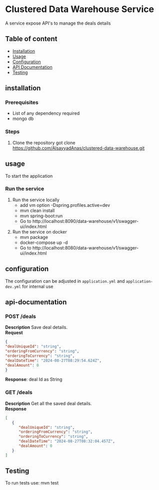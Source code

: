 # Clustered Data Warehouse Service
A service expose API's to manage the deals details


## Table of content
- [Installation](#installation)
- [Usage](#usage)
- [Configuration](#configuration)
- [API Documentation](#api-documentation)
- [Testing](#Testing)

## installation
### Prerequisites
- List of any dependency required
- mongo db
### Steps
1. Clone the repository
   got clone https://github.com/AlsayyadAnas/clustered-data-warehouse.git
   
## usage
To start the application

### Run the service
1. Run the service locally
   - add vm option -Dspring.profiles.active=dev
   - mvn clean install
   - mvn spring-boot:run
   - Go to http://localhost:8090/data-warehouse/v1/swagger-ui/index.html
2. Run the service on docker
   - mvn package
   - docker-compose up -d
   - Go to http://localhost:8080/data-warehouse/v1/swagger-ui/index.html


## configuration
The configuration can be adjusted in `application.yml` and `application-dev.yml` for internal use


## api-documentation

### POST /deals
**Description** Save deal details. <br>
**Request** <br>
```json
{
"dealUniqueId": "string",
"orderingFromCurrency": "string",
"orderingToCurrency": "string",
"dealDateTime": "2024-08-27T08:29:54.624Z",
"dealAmount": 0
}
```
**Response**: deal Id as String

### GET /deals
**Description** Get all the saved deal details. <br>
**Response** <br>
```json
[
   {
      "dealUniqueId": "string",
      "orderingFromCurrency": "string",
      "orderingToCurrency": "string",
      "dealDateTime": "2024-08-27T08:32:04.457Z",
      "dealAmount": 0
   }
]
```

## Testing
To run tests use:
mvn test




